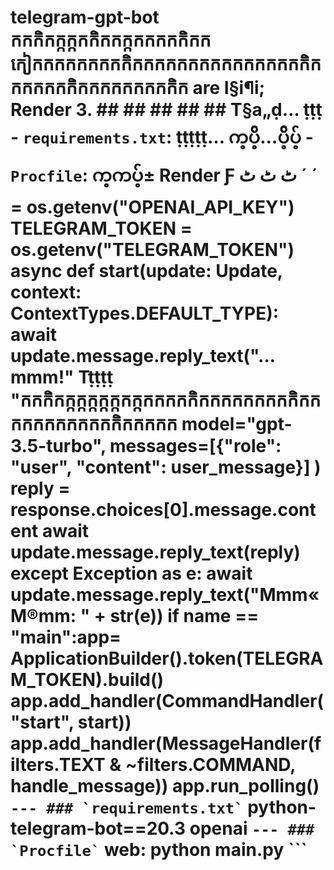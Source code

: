 # telegram-gpt-bot  កកកិកក្កក្កកកិកកក្កកកកកកិកកកៀកកកកកកកកកិកកកកកកកកកកកកកកកកិកកកកកកកិកកកកកកកកកិក are  I§i¶i;  Render  3.  ## ## ## ## ##  T§a„ḍ…  ṭṭṭ - `requirements.txt`: ṭṭṭṭṭ… က့ပိ့်…ပိ့်ပ့် - `Procfile`: က့ကပ့်± Render  Ƒ ٹ ٹ ٹ ´ ´  =  os.getenv("OPENAI_API_KEY") TELEGRAM_TOKEN = os.getenv("TELEGRAM_TOKEN") async def start(update: Update, context: ContextTypes.DEFAULT_TYPE): await update.message.reply_text("…mmm!"  Tṭṭṭṭ  "កកកិកក្កក្កក្កក្កក្កកក្កកកកកកិកកកកកកកកកិកកកកកកកកកកកកិកកកកក  model="gpt-3.5-turbo", messages=[{"role": "user", "content": user_message}] ) reply = response.choices[0].message.content await update.message.reply_text(reply) except Exception as e: await update.message.reply_text("Mmm« M®mm: " + str(e)) if __name__ ==  "__main__":app=  ApplicationBuilder().token(TELEGRAM_TOKEN).build() app.add_handler(CommandHandler("start", start)) app.add_handler(MessageHandler(filters.TEXT & ~filters.COMMAND, handle_message)) app.run_polling() ``` --- ### `requirements.txt` ```  python-telegram-bot==20.3 openai ``` --- ### `Procfile` ``` web: python main.py ```
